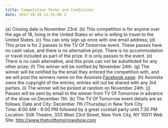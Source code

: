 ```yaml
---
title: Competition Terms and Conditions
date: 2017-10-26 11:31:00 Z
---
```


(a) Closing date is November 23rd. 
(b) This competition is for anyone over the age of 18, living in the United States or who is willing to travel to the United States. 
(c) You can only sign up once with one email address;
(d) This prize is for 2 passes to the TV Of Tomorrow event. These passes have no cash value, and there is no alternative prize. There is no accommodation or travel included as part of the prize. It is only passes to the event. 
(e) There is no cash alternative, and this prize can not be substituted for any other prize;
(f) The winner will be notified by November 24th. 
(g) The winner will be notified by the email they entered the competition with, and we will post the winners name on the Axonista <a href="https://www.facebook.com/axonista/">Facebook page</a>. 
(h) Axonista owns the copyright of the entries, entries will not be shared with any 3rd parties. 
(i) The winner will be picked at random on November 24th. 
(j) Passes will be sent by email to the winner from TV Of Tomorrow in advance of the show on December 7th.
(k) The TV Of Tomorrow event details are as follows:
Date and City: December 7th (Thursday) in New York City  
Time: 8:00 AM - 6:00 PM followed by a great cocktail party until 7:30 PM
Location: SVA Theatre, 333 West 23rd Street, New York City, NY 10011
Web Site: <a href="http://www.thetvoftomorrowshow.com" target="_blank">http://www.thetvoftomorrowshow.com</a>